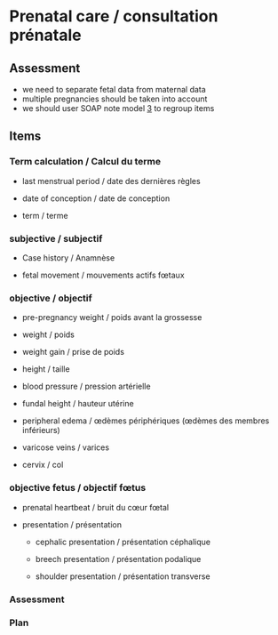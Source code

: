 # Prenatal care / consultation prénatale                                      
                                                                                
## Assessment                                                                 
* we need to separate fetal data from maternal data                             
* multiple pregnancies should be taken into account                             
* we should user SOAP note model [3] to regroup items                           
                                                                                
[3]: https://en.wikipedia.org/wiki/SOAP_note                                    
                                                                                
## Items                                                                      
                                                                                
### Term calculation / Calcul du terme                                          
                                                                                
* last menstrual period / date des dernières règles                         
                                                                                
* date of conception / date de conception                                   
                                                                                
* term / terme                                                              
                                                                                
                                                                                
### subjective / subjectif                                                      
                                                                                
* Case history / Anamnèse                                                   
                                                                                
* fetal movement / mouvements actifs fœtaux

### objective / objectif                                                        
                                                                                
* pre-pregnancy weight / poids avant la grossesse                           
                                                                                
* weight / poids                                                            
                                                                                
* weight gain / prise de poids                                              
                                                                                
* height / taille                                                           
                                                                                
* blood pressure / pression artérielle                                      
                                                                                
* fundal height / hauteur utérine                                           
                                                                                
* peripheral edema  / œdèmes périphériques (œdèmes des membres inférieurs)  
                                                                                
* varicose veins / varices                                                  
                                                                                
* cervix / col                                                              
                                                                                
### objective fetus / objectif fœtus                                            
                                                                                
* prenatal heartbeat / bruit du cœur fœtal                                  
                                                                                
* presentation / présentation                                               
                                                                                
  * cephalic presentation / présentation céphalique                      
                                                                                
  * breech presentation / présentation podalique                         
                                                                                
  * shoulder presentation / présentation transverse

### Assessment                                                                  
                                                                                
### Plan

